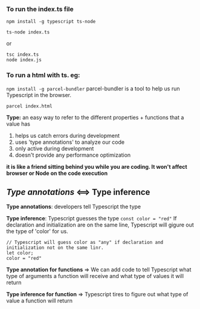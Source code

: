 ### To run the index.ts file

`npm install -g typescript ts-node`

```
ts-node index.ts
```
or

```
tsc index.ts
node index.js
```

### To run a html with ts. eg:  <script type="module" src="app.tsx"></script>
`npm install -g parcel-bundler`
parcel-bundler is a tool to help us run Typescript in the browser.

`parcel index.html`


**Type:** an easy way to refer to the different properties + functions that a value has

1. helps us catch errors during development
2. uses 'type annotations' to analyze our code
3. only active during development
4. doesn't provide any performance optimization



**it is like a friend sitting behind you while you are coding. It won't affect browser or Node on the code execution**



## ***Type annotations***  <==> **Type inference**

**Type annotations**: developers tell Typescript the type

**Type inference**: Typescript guesses the type
 `const color = "red"` If declaration and initialization are on the same line, Typescript will gigure out the type of 'color' for us.

```
// Typescript will guess color as "any" if declaration and initialization not on the same linr.
let color;
color = "red"
```

**Type annotation for functions** => We can add code to tell Typescript what type of arguments a function will receive and what type of values it will return

**Type inference for function** => Typescript tires to figure out what type of value a function will return